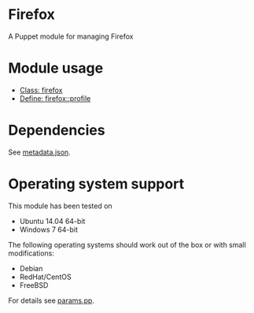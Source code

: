 # Firefox

A Puppet module for managing Firefox

# Module usage

* [Class: firefox](manifests/init.pp)
* [Define: firefox::profile](manifests/profile.pp)

# Dependencies

See [metadata.json](metadata.json).

# Operating system support

This module has been tested on

* Ubuntu 14.04 64-bit
* Windows 7 64-bit

The following operating systems should work out of the box or with small 
modifications:

* Debian
* RedHat/CentOS
* FreeBSD

For details see [params.pp](manifests/params.pp).
